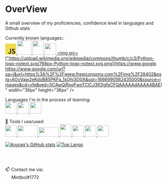 # OverView
A small overview of my proficiencies, confidence level in languages and Github stats

Currently known languages:: <br/>
<a href="https://www.javascript.com">
  <img src="https://raw.githubusercontent.com/voodootikigod/logo.js/master/js.png" width="35px" height="35px" />
</a>
<a href="https://developer.mozilla.org/en-US/docs/Web/HTML">
  <img src="https://upload.wikimedia.org/wikipedia/commons/thumb/6/61/HTML5_logo_and_wordmark.svg/1200px-HTML5_logo_and_wordmark.svg.png" width="45px" height="45px" />
</a>
<a href="https://www.w3schools.com/css/">
  <img src="https://upload.wikimedia.org/wikipedia/commons/thumb/d/d5/CSS3_logo_and_wordmark.svg/1200px-CSS3_logo_and_wordmark.svg.png" width="35px" height="45px" />
</a>
<a href="https://www.python.org">
  <img src="https://upload.wikimedia.org/wikipedia/commons/thumb/c/c3/Python-logo-notext.svg/768px-Python-logo-notext.svg.png" width="36px" height="36px" />
</a>
<a href="https://www.python.org">
  <img src=["https://upload.wikimedia.org/wikipedia/commons/thumb/c/c3/Python-logo-notext.svg/768px-Python-logo-notext.svg.png](https://www.google.
https://www.google.com/url?sa=i&url=https%3A%2F%2Fwww.freeiconspng.com%2Fimg%2F28402&psig=AOvVaw2eKdoB85PKFa_1sOhj3O0A&ust=1666990562435000&source=images&cd=vfe&ved=0CAwQjRxqFwoTCICJ3fOlgfsCFQAAAAAdAAAAABAE)" width="36px" height="36px" />
</a>

Languages I'm in the process of learning:<br/>
<a href="https://isocpp.org">
  <img src="https://upload.wikimedia.org/wikipedia/commons/1/18/ISO_C%2B%2B_Logo.svg" width="36px" height="36px" />
</a>
<a href="https://docs.microsoft.com/en-gb/dotnet/">
  <img src="https://upload.wikimedia.org/wikipedia/commons/thumb/4/40/VB.NET_Logo.svg/1200px-VB.NET_Logo.svg.png" width="36px" height="36px" />
</a>
<a href="https://www.java.com/en/">
  <img src="https://dev.java/assets/images/java-logo-vert-blk.png" width="36px" height="36px" />
</a>

🔧 Tools I use/used: <br/>
<a href="https://www.postgresql.org">
  <img src="https://upload.wikimedia.org/wikipedia/commons/thumb/2/29/Postgresql_elephant.svg/1200px-Postgresql_elephant.svg.png" width="36px" height="36px" />
</a>
<a href="https://pypi.org">
  <img src="https://miro.medium.com/max/2632/1*8Zh-mzLnVMDsbvXdKsU4lw.png" width="64px" height="36px" />
</a>
<a href="https://www.npmjs.com">
  <img src="https://upload.wikimedia.org/wikipedia/commons/thumb/d/db/Npm-logo.svg/1200px-Npm-logo.svg.png" width="64px" height="30px" />
</a>
<a href="https://nodejs.org/en/">
  <img src="https://pluralsight2.imgix.net/paths/images/nodejs-45adbe594d.png" width="36px" height="40px" />
</a>
<a href="https://code.visualstudio.com">
  <img src="https://user-images.githubusercontent.com/674621/71187801-14e60a80-2280-11ea-94c9-e56576f76baf.png" width="36px" height="36px" />
</a>
<a href="https://github.com/microsoft/terminal/">
  <img src="https://user-images.githubusercontent.com/7389110/58056685-eec98200-7b59-11e9-99e0-fd327b3e22e4.png" width="36px" height="36px" />
</a>
<a href="https://git-scm.com">
  <img src="https://avatars.githubusercontent.com/u/18133?s=200&v=4" width="36px" height="36px" />
</a>

[![Anurag's GitHub stats](https://github-readme-stats.vercel.app/api?username=Mintboi&count_private=true&show_icons=true&theme=radical)](https://github.com/anuraghazra/github-readme-stats)
[![Top Langs](https://github-readme-stats.vercel.app/api/top-langs/?username=Mintboi&langs_count=8&theme=radical)](https://github.com/anuraghazra/github-readme-stats)

<br/> <br/>

📫 Contact me via:<br/>
<img src="https://cdn.logojoy.com/wp-content/uploads/20210422095037/discord-mascot.png" width="16px" height="16px" /> Mintboi#1772
